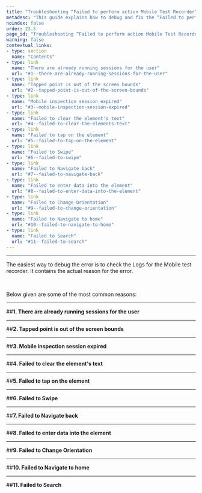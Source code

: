 ```yaml
---
title: "Troubleshooting “Failed to perform action Mobile Test Recorder” error"
metadesc: "This guide explains how to debug and fix the “Failed to perform action Mobile Test Recorder” error for Android and iOS Local & Cloud Devices"
noindex: false
order: 23.5
page_id: "Troubleshooting “Failed to perform action Mobile Test Recorder” error"
warning: false
contextual_links:
- type: section
  name: "Contents"
- type: link
  name: "There are already running sessions for the user"
  url: "#1--there-are-already-running-sessions-for-the-user"
- type: link
  name: "Tapped point is out of the screen bounds"
  url: "#2--tapped-point-is-out-of-the-screen-bounds"
- type: link
  name: "Mobile inspection session expired"
  url: "#3--mobile-inspection-session-expired"
- type: link
  name: "Failed to clear the element's text"
  url: "#4--failed-to-clear-the-elements-text"
- type: link
  name: "Failed to tap on the element"
  url: "#5--failed-to-tap-on-the-element"
- type: link
  name: "Failed to Swipe"
  url: "#6--failed-to-swipe"
- type: link
  name: "Failed to Navigate back"
  url: "#7--failed-to-navigate-back"
- type: link
  name: "Failed to enter data into the element"
  url: "#8--failed-to-enter-data-into-the-element"
- type: link
  name: "Failed to Change Orientation"
  url: "#9--failed-to-change-orientation"
- type: link
  name: "Failed to Navigate to home"
  url: "#10--failed-to-navigate-to-home"
- type: link
  name: "Failed to Search"
  url: "#11--failed-to-search"
---
```


---

The easiest way to debug the error is to check the Logs for the Mobile test recorder. It contains the actual reason for the error.

<br>

Below given are some of the most common reasons:

---
##**1.  There are already running sessions for the user**

---
##**2.  Tapped point is out of the screen bounds**

---
##**3.  Mobile inspection session expired**

---
##**4.  Failed to clear the element's text**

---
##**5.  Failed to tap on the element**

---
##**6.  Failed to Swipe**

---
##**7.  Failed to Navigate back**

---
##**8.  Failed to enter data into the element**

---
##**9.  Failed to Change Orientation**

---
##**10.  Failed to Navigate to home**

---
##**11.  Failed to Search**


